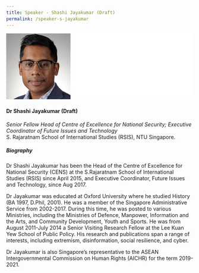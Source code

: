```yaml
---
title: Speaker - Shashi Jayakumar (Draft)
permalink: /speaker-s-jayakumar
---
```

![Shashi Jayakumar](/images/speakers/Shashi-Jayakumar.jpg)

#### **Dr Shashi Jayakumar (Draft)**

*Senior Fellow
Head of Centre of Excellence for National Security; Executive Coordinator of Future Issues and Technology*  
S. Rajaratnam School of International Studies (RSIS), NTU Singapore.

##### **Biography**

Dr Shashi Jayakumar has been the Head of the Centre of Excellence for National Security (CENS) at the S.Rajaratnam School of International Studies (RSIS) since  April 2015, and Executive Coordinator, Future Issues and Technology, since Aug 2017. 

Dr Jayakumar was educated at Oxford University where he studied History (BA 1997, D.Phil, 2001). He was a member of the Singapore Administrative Service from 2002-2017. During this time, he was posted to various Ministries, including the Ministries of Defence, Manpower, Information and the Arts, and Community Development, Youth and Sports. He was from August 2011-July 2014 a Senior Visiting Research Fellow at the Lee Kuan Yew School of Public Policy. His research and publications span a range of interests, including extremism, disinformation, social resilience, and cyber. 

Dr Jayakumar is also Singapore’s representative to the ASEAN Intergovernmental Commission on Human Rights (AICHR) for the term 2019- 2021.